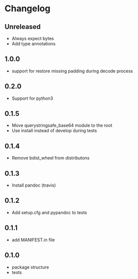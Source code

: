 # Changelog

## Unreleased

* Always expect bytes
* Add type annotations

## 1.0.0

* support for restore missing padding during decode process

## 0.2.0

* Support for python3

## 0.1.5

* Move querystringsafe_base64 module to the root
* Use install instead of develop during tests

## 0.1.4

* Remove bdist_wheel from distributons

## 0.1.3

* Install pandoc (travis)

## 0.1.2

* Add setup.cfg and pypandoc to tests

## 0.1.1

* add MANIFEST.in file

## 0.1.0

* package structure
* tests
